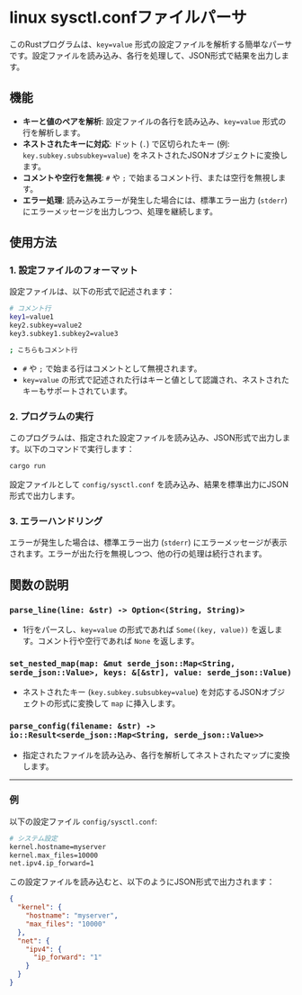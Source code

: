 # linux sysctl.confファイルパーサ

このRustプログラムは、`key=value` 形式の設定ファイルを解析する簡単なパーサです。設定ファイルを読み込み、各行を処理して、JSON形式で結果を出力します。

## 機能

- **キーと値のペアを解析**: 設定ファイルの各行を読み込み、`key=value` 形式の行を解析します。
- **ネストされたキーに対応**: ドット (`.`) で区切られたキー (例: `key.subkey.subsubkey=value`) をネストされたJSONオブジェクトに変換します。
- **コメントや空行を無視**: `#` や `;` で始まるコメント行、または空行を無視します。
- **エラー処理**: 読み込みエラーが発生した場合には、標準エラー出力 (`stderr`) にエラーメッセージを出力しつつ、処理を継続します。

## 使用方法

### 1. 設定ファイルのフォーマット

設定ファイルは、以下の形式で記述されます：

```bash
# コメント行
key1=value1
key2.subkey=value2
key3.subkey1.subkey2=value3

; こちらもコメント行
```

- `#` や `;` で始まる行はコメントとして無視されます。
- `key=value` の形式で記述された行はキーと値として認識され、ネストされたキーもサポートされています。

### 2. プログラムの実行

このプログラムは、指定された設定ファイルを読み込み、JSON形式で出力します。以下のコマンドで実行します：

```bash
cargo run
```

設定ファイルとして `config/sysctl.conf` を読み込み、結果を標準出力にJSON形式で出力します。

### 3. エラーハンドリング

エラーが発生した場合は、標準エラー出力 (`stderr`) にエラーメッセージが表示されます。エラーが出た行を無視しつつ、他の行の処理は続行されます。

## 関数の説明

### `parse_line(line: &str) -> Option<(String, String)>`

- 1行をパースし、`key=value` の形式であれば `Some((key, value))` を返します。コメント行や空行であれば `None` を返します。

### `set_nested_map(map: &mut serde_json::Map<String, serde_json::Value>, keys: &[&str], value: serde_json::Value)`

- ネストされたキー (`key.subkey.subsubkey=value`) を対応するJSONオブジェクトの形式に変換して `map` に挿入します。

### `parse_config(filename: &str) -> io::Result<serde_json::Map<String, serde_json::Value>>`

- 指定されたファイルを読み込み、各行を解析してネストされたマップに変換します。

---

### 例

以下の設定ファイル `config/sysctl.conf`:

```bash
# システム設定
kernel.hostname=myserver
kernel.max_files=10000
net.ipv4.ip_forward=1
```

この設定ファイルを読み込むと、以下のようにJSON形式で出力されます：

```json
{
  "kernel": {
    "hostname": "myserver",
    "max_files": "10000"
  },
  "net": {
    "ipv4": {
      "ip_forward": "1"
    }
  }
}
```

